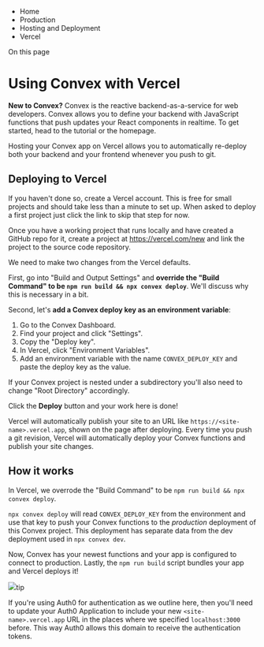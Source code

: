 <div>

<div>

<div>

<div>

-   Home
-   Production
-   Hosting and Deployment
-   Vercel

<div>

On this page

</div>

<div>

<div>

# Using Convex with Vercel

</div>

**New to Convex?** Convex is the reactive backend-as-a-service for web
developers. Convex allows you to define your backend with JavaScript
functions that push updates your React components in realtime. To get
started, head to the tutorial or the homepage.

Hosting your Convex app on Vercel allows you to automatically re-deploy
both your backend and your frontend whenever you push to git.

## Deploying to Vercel​

If you haven\'t done so, create a Vercel account. This is free for small
projects and should take less than a minute to set up. When asked to
deploy a first project just click the link to skip that step for now.

Once you have a working project that runs locally and have created a
GitHub repo for it, create a project at https://vercel.com/new and link
the project to the source code repository.

We need to make two changes from the Vercel defaults.

First, go into \"Build and Output Settings\" and **override the \"Build
Command\" to be `npm run build && npx convex deploy`**. We\'ll discuss
why this is necessary in a bit.

Second, let\'s **add a Convex deploy key as an environment variable**:

1.  Go to the Convex Dashboard.
2.  Find your project and click \"Settings\".
3.  Copy the \"Deploy key\".
4.  In Vercel, click \"Environment Variables\".
5.  Add an environment variable with the name `CONVEX_DEPLOY_KEY` and
    paste the deploy key as the value.

If your Convex project is nested under a subdirectory you\'ll also need
to change \"Root Directory\" accordingly.

Click the **Deploy** button and your work here is done!

Vercel will automatically publish your site to an URL like
`https://<site-name>.vercel.app`, shown on the page after deploying.
Every time you push a git revision, Vercel will automatically deploy
your Convex functions and publish your site changes.

## How it works​

In Vercel, we overrode the \"Build Command\" to be
`npm run build && npx convex deploy`.

`npx convex deploy` will read `CONVEX_DEPLOY_KEY` from the environment
and use that key to push your Convex functions to the *production*
deployment of this Convex project. This deployment has separate data
from the dev deployment used in `npx convex dev`.

Now, Convex has your newest functions and your app is configured to
connect to production. Lastly, the `npm run build` script bundles your
app and Vercel deploys it!

<div>

<div>

![](data:image/svg+xml;base64,PHN2Zz48cGF0aD48L3BhdGg+PC9zdmc+)tip

</div>

<div>

If you\'re using Auth0 for authentication as we outline here, then
you\'ll need to update your Auth0 Application to include your new
`<site-name>.vercel.app` URL in the places where we specified
`localhost:3000` before. This way Auth0 allows this domain to receive
the authentication tokens.

</div>

</div>

</div>

</div>

</div>

</div>

</div>
